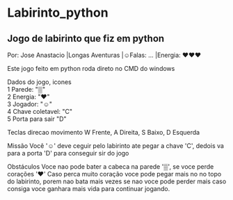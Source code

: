 # Labirinto_python
## Jogo de labirinto que fiz em python
Por: Jose Anastacio
|Longas Aventuras |☺Falas: ... |Energia: ♥♥♥

Este jogo feito em python roda direto no CMD do windows

Dados do jogo, icones<br>
1 Parede: "▒"<br>
2 Energia: "♥"<br>
3 Jogador: "☺"<br>
4 Chave coletavel: "C"<br>
5 Porta para sair "D"<br>

Teclas direcao movimento
W Frente, A Direita, S Baixo, D Esquerda <br>

Missão
Você '☺' deve ceguir pelo labirinto ate pegar a chave 'C', dedois va para a porta 'D' para conseguir sir do jogo

Obstáculos
Voce nao pode bater a cabeca na parede '▒', se voce perde corações '♥'
Caso perca muito coração voce pode pegar mais no no topo do labirinto, porem nao bata mais vezes se nao voce pode perder mais
caso consiga voce ganhara mais vida para continuar jogando.
